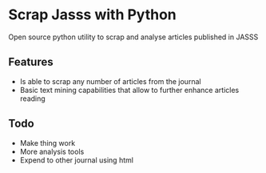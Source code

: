 # Scrap Jasss with Python

Open source python utility to scrap and analyse articles published in JASSS

<!--
## Usage

Install `scrapJasss` and start exploring Jasss article:

```
$ pip install ScrapJASSS
$ DO SOMETHING
```
-->

## Features

* Is able to scrap any number of articles from the journal
* Basic text mining capabilities that allow to further enhance articles reading

[Scrap Jasss]: https://github.com/chapuisk/scrapjasss

## Todo

* Make thing work
* More analysis tools
* Expend to other journal using html
